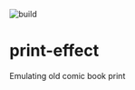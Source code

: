 ![build](https://github.com/mattiasgustavsson/print-effect/actions/workflows/main.yaml/badge.svg)

# print-effect 
Emulating old comic book print 

